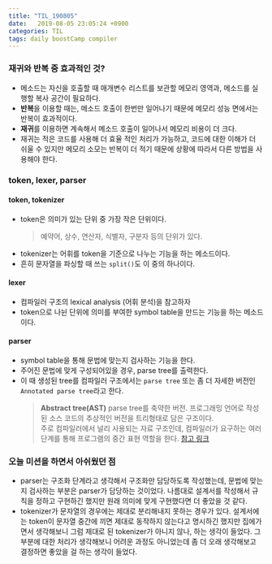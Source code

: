 ```yaml
---
title: "TIL_190805"
date:   2019-08-05 23:05:24 +0900
categories: TIL
tags: daily boostCamp compiler
---
```


### 재귀와 반복 중 효과적인 것?
- 메소드는 자신을 호출할 때 매개변수 리스트를 보관할 메모리 영역과, 메소드를 실행할 복사 공간이 필요하다.
- **반복**을 이용할 때는, 메소드 호출이 한번만 일어나기 때문에 메모리 성능 면에서는 반복이 효과적이다.
- **재귀**를 이용하면 계속해서 메소드 호출이 일어나서 메모리 비용이 더 크다.
- 재귀는 적은 코드를 사용해 더 효율 적인 처리가 가능하고, 코드에 대한 이해가 더 쉬울 수 있지만 메모리 소모는 반복이 더 적기 때문에 상황에 따라서 다른 방법을 사용해야 한다.

### token, lexer, parser
#### token, tokenizer
- token은 의미가 있는 단위 중 가장 작은 단위이다. 
  > 예약어, 상수, 연산자, 식별자, 구분자 등의 단위가 있다. 
- tokenizer는 어휘를 token을 기준으로 나누는 기능을 하는 메소드이다.
- 흔히 문자열을 파싱할 때 쓰는 `split()`도 이 중의 하나이다. 

#### lexer
- 컴파일러 구조의 lexical analysis (어휘 분석)을 참고하자
- token으로 나뉜 단위에 의미를 부여한 symbol table을 만드는 기능을 하는 메소드이다.

#### parser
- symbol table을 통해 문법에 맞는지 검사하는 기능을 한다.
- 주어진 문법에 맞게 구성되어있을 경우, parse tree를 출력한다.
- 이 때 생성된 tree를 컴파일러 구조에서는 `parse tree` 또는 좀 더 자세한 버전인 `Annotated parse tree`라고 한다.
  > **Abstract tree(AST)**
  > parse tree를 축약한 버전. 프로그래밍 언어로 작성된 소스 코드의 추상적인 버전을 트리형태로 담은 구조이다.  
  > 주로 컴파일러에서 널리 사용되는 자료 구조인데, 컴파일러가 요구하는 여러 단계를 통해 프로그램의 중간 표현 역할을 한다. 
  > [참고 링크](https://code-giraffe.tistory.com/44)

### 오늘 미션을 하면서 아쉬웠던 점
- parser는 구조화 단계라고 생각해서 구조화만 담당하도록 작성했는데, 문법에 맞는지 검사하는 부분은 parser가 담당하는 것이었다. 나름대로 설계서를 작성해서 규칙을 정하고 구현하긴 했지만 원래 의미에 맞게 구현했다면 더 좋았을 것 같다. 
- tokenizer가 문자열의 경우에는 제대로 분리해내지 못하는 경우가 있다. 설계서에는 token이 문자열 중간에 끼면 제대로 동작하지 않는다고 명시하긴 했지만 집에가면서 생각해보니 그럼 제대로 된 tokenizer가 아니지 않나, 하는 생각이 들었다. 그 부분에 대한 처리가 생각해보니 어려운 과정도 아니었는데 좀 더 오래 생각해보고 결정하면 좋았을 걸 하는 생각이 들었다. 